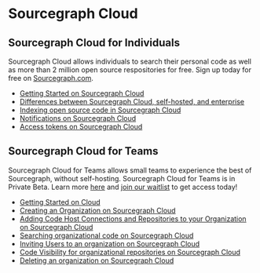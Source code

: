 # Sourcegraph Cloud

## Sourcegraph Cloud for Individuals
Sourcegraph Cloud allows individuals to search their personal code as well as more than 2 million open source respositories for free. Sign up today for free on [Sourcegraph.com](https://sourcegraph.com/sign-up).
- [Getting Started on Sourcegraph Cloud](getting_started_on_cloud.md)
- [Differences between Sourcegraph Cloud, self-hosted, and enterprise](cloud_ent_on-prem_comparison.md)
- [Indexing open source code in Sourcegraph Cloud](indexing_open_source_code.md)
- [Notifications on Sourcegraph Cloud](notifications_on_cloud.md)
- [Access tokens on Sourcegraph Cloud](access_tokens_on_cloud.md)

## Sourcegraph Cloud for Teams
Sourcegraph Cloud for Teams allows small teams to experience the best of Sourcegraph, without self-hosting. Sourcegraph Cloud for Teams is in Private Beta. Learn more [here](https://about.sourcegraph.com/cloud-beta/) and [join our waitlist](https://share.hsforms.com/14OQ3RoPpQTOXvZlUpgx6-A1n7ku) to get access today!

- [Getting Started on Cloud](./organizations/get_started_with_orgs_cloud.md)
- [Creating an Organization on Sourcegraph Cloud](./organizations/creating_your_org_on_cloud.md)
- [Adding Code Host Connections and Repositories to your Organization on Sourcegraph Cloud](./organizations/adding_your_org_repos_to_cloud.md)
- [Searching organizational code on Sourcegraph Cloud](./organizations/searching_org_repo_sourcegraph_cloud.md)
- [Inviting Users to an organization on Sourcegraph Cloud](./organizations/inviting_users_to_org_on_sourcegraph_cloud.md)
- [Code Visibility for organizational repositories on Sourcegraph Cloud](./organizations/creating_your_org_on_cloud.md)
- [Deleting an organization on Sourcegraph Cloud](./organizations/deleting_org_on_cloud.md)
